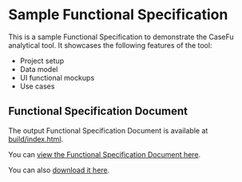 # Sample Functional Specification

This is a sample Functional Specification to demonstrate the CaseFu analytical tool.
It showcases the following features of the tool:

- Project setup
- Data model
- UI functional mockups
- Use cases

## Functional Specification Document

The output Functional Specification Document is available at
[build/index.html](build/index.html).

You can
[view the Functional Specification Document here](http://htmlpreview.github.io/?https://github.com/ivos/functional-specification-sample/blob/master/build/index.html).

You can also
[download it here](https://raw.githubusercontent.com/ivos/functional-specification-sample/master/build/index.html).
